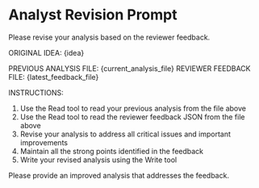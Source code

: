 # Analyst Revision Prompt

Please revise your analysis based on the reviewer feedback.

ORIGINAL IDEA: {idea}

PREVIOUS ANALYSIS FILE: {current_analysis_file}
REVIEWER FEEDBACK FILE: {latest_feedback_file}

INSTRUCTIONS:

1. Use the Read tool to read your previous analysis from the file above
2. Use the Read tool to read the reviewer feedback JSON from the file above
3. Revise your analysis to address all critical issues and important improvements
4. Maintain all the strong points identified in the feedback
5. Write your revised analysis using the Write tool

Please provide an improved analysis that addresses the feedback.
